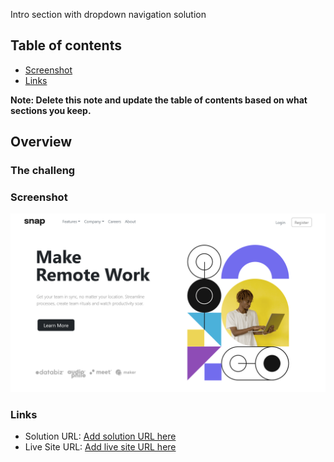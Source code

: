 Intro section with dropdown navigation solution



## Table of contents


  - [Screenshot](#screenshot)
  - [Links](#links)


**Note: Delete this note and update the table of contents based on what sections you keep.**

## Overview

### The challeng

### Screenshot

![](./screenshot.png)

### Links

- Solution URL: [Add solution URL here](https://github.com/Rachelpz/)
- Live Site URL: [Add live site URL here](https://your-live-site-url.com)
